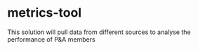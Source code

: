 # metrics-tool
This solution will pull data from different sources to analyse the performance of P&amp;A members
